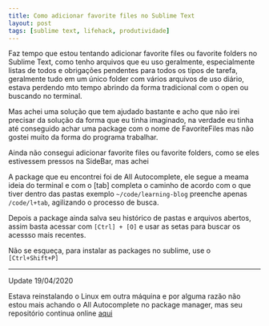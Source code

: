 ```yaml
---
title: Como adicionar favorite files no Sublime Text
layout: post
tags: [sublime text, lifehack, produtividade]
---
```

Faz tempo que estou tentando adicionar favorite files ou favorite folders no Sublime Text, como tenho arquivos que eu uso geralmente, especialmente listas de todos e obrigações pendentes para todos os tipos de tarefa, geralmente tudo em um único folder com vários arquivos de uso diário, estava perdendo mto tempo abrindo da forma tradicional com o open ou buscando no terminal.

Mas achei uma solução que tem ajudado bastante e acho que não irei precisar da solução da forma que eu tinha imaginado, na verdade eu tinha até conseguido achar uma package com o nome de FavoriteFiles mas não gostei muito da forma do programa trabalhar.



Ainda não consegui adicionar favorite files ou favorite folders, como se eles estivessem pressos na SideBar, mas achei

A package que eu encontrei foi de All Autocomplete, ele segue a meama ideia do terminal e com o [tab] completa o caminho de acordo com o que tiver dentro das pastas exemplo `~/code/learning-blog` preenche apenas `/code/l+tab`, agilizando o processo de busca.

Depois a package ainda salva seu histórico de pastas e arquivos abertos, assim basta acessar com `[Ctrl] + [O]` e usar as setas para buscar os acessso mais recentes.

Não se esqueça, para instalar as packages no sublime, use o `[Ctrl+Shift+P]` 

----
Update 19/04/2020

Estava reinstalando o Linux em outra máquina e por alguma razão não estou mais achando o All Autocomplete no package manager, mas seu repositório continua online [aqui](https://packagecontrol.io/packages/All%20Autocomplete)
